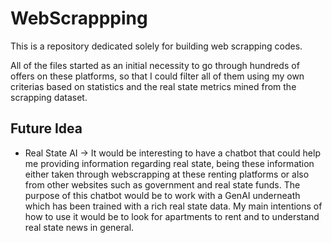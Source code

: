 # WebScrappping

This is a repository dedicated solely for building web scrapping codes. 

All of the files started as an initial necessity to go through hundreds of offers on these platforms, so that I could filter all of them using my own criterias based on statistics and the real state metrics mined from the scrapping dataset.

## Future Idea
* Real State AI -> It would be interesting to have a chatbot that could help me providing information regarding real state, being these information either taken through webscrapping at these renting platforms or also from other websites such as government and real state funds. The purpose of this chatbot would be to work with a GenAI underneath which has been trained with a rich real state data. My main intentions of how to use it would be to look for apartments to rent and to understand real state news in general.
